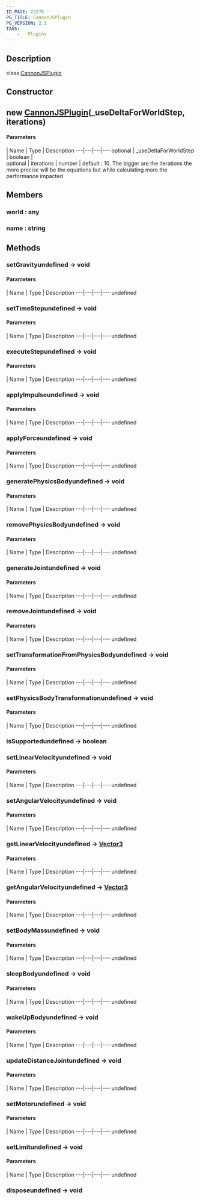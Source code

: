 ```yaml
---
ID_PAGE: 25276
PG_TITLE: CannonJSPlugin
PG_VERSION: 2.1
TAGS:
    -   Plugins
---
```

## Description

class [CannonJSPlugin](/classes/2.4/CannonJSPlugin)



## Constructor

## new [CannonJSPlugin](/classes/2.4/CannonJSPlugin)(_useDeltaForWorldStep, iterations)



#### Parameters
 | Name | Type | Description
---|---|---|---
optional | _useDeltaForWorldStep | boolean |  
optional | iterations | number |    default : 10. The bigger are the iterations the more precise will be the equations but while calculating more the performance impacted
## Members

### world : any



### name : string



## Methods

### setGravityundefined &rarr; void



#### Parameters
 | Name | Type | Description
---|---|---|---
undefined
### setTimeStepundefined &rarr; void



#### Parameters
 | Name | Type | Description
---|---|---|---
undefined
### executeStepundefined &rarr; void



#### Parameters
 | Name | Type | Description
---|---|---|---
undefined
### applyImpulseundefined &rarr; void



#### Parameters
 | Name | Type | Description
---|---|---|---
undefined
### applyForceundefined &rarr; void



#### Parameters
 | Name | Type | Description
---|---|---|---
undefined
### generatePhysicsBodyundefined &rarr; void



#### Parameters
 | Name | Type | Description
---|---|---|---
undefined
### removePhysicsBodyundefined &rarr; void



#### Parameters
 | Name | Type | Description
---|---|---|---
undefined
### generateJointundefined &rarr; void



#### Parameters
 | Name | Type | Description
---|---|---|---
undefined
### removeJointundefined &rarr; void



#### Parameters
 | Name | Type | Description
---|---|---|---
undefined
### setTransformationFromPhysicsBodyundefined &rarr; void



#### Parameters
 | Name | Type | Description
---|---|---|---
undefined
### setPhysicsBodyTransformationundefined &rarr; void



#### Parameters
 | Name | Type | Description
---|---|---|---
undefined
### isSupportedundefined &rarr; boolean


### setLinearVelocityundefined &rarr; void



#### Parameters
 | Name | Type | Description
---|---|---|---
undefined
### setAngularVelocityundefined &rarr; void



#### Parameters
 | Name | Type | Description
---|---|---|---
undefined
### getLinearVelocityundefined &rarr; [Vector3](/classes/2.4/Vector3)



#### Parameters
 | Name | Type | Description
---|---|---|---
undefined
### getAngularVelocityundefined &rarr; [Vector3](/classes/2.4/Vector3)



#### Parameters
 | Name | Type | Description
---|---|---|---
undefined
### setBodyMassundefined &rarr; void



#### Parameters
 | Name | Type | Description
---|---|---|---
undefined
### sleepBodyundefined &rarr; void



#### Parameters
 | Name | Type | Description
---|---|---|---
undefined
### wakeUpBodyundefined &rarr; void



#### Parameters
 | Name | Type | Description
---|---|---|---
undefined
### updateDistanceJointundefined &rarr; void



#### Parameters
 | Name | Type | Description
---|---|---|---
undefined
### setMotorundefined &rarr; void



#### Parameters
 | Name | Type | Description
---|---|---|---
undefined
### setLimitundefined &rarr; void



#### Parameters
 | Name | Type | Description
---|---|---|---
undefined
### disposeundefined &rarr; void


